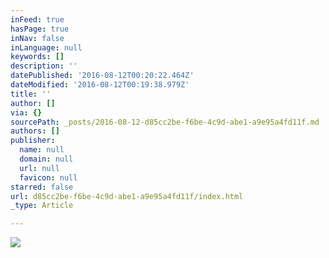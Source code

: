 ```yaml
---
inFeed: true
hasPage: true
inNav: false
inLanguage: null
keywords: []
description: ''
datePublished: '2016-08-12T00:20:22.464Z'
dateModified: '2016-08-12T00:19:38.979Z'
title: ''
author: []
via: {}
sourcePath: _posts/2016-08-12-d85cc2be-f6be-4c9d-abe1-a9e95a4fd11f.md
authors: []
publisher:
  name: null
  domain: null
  url: null
  favicon: null
starred: false
url: d85cc2be-f6be-4c9d-abe1-a9e95a4fd11f/index.html
_type: Article

---
```

![](https://the-grid-user-content.s3-us-west-2.amazonaws.com/b8bd89ea-c949-43d0-bf2b-8c0be31044b1.jpg)